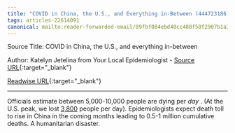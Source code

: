 ```yaml
---
title: "COVID in China, the U.S., and Everything in-Between (444723186)"
tags: articles-22614091
canonical: mailto:reader-forwarded-email/89fbf084ebd40cc480f58f2907b1a32b
---
```


Source Title: COVID in China, the U.S., and everything in-between

Author: Katelyn Jetelina from Your Local Epidemiologist - [Source URL](mailto:reader-forwarded-email/89fbf084ebd40cc480f58f2907b1a32b){:target="_blank"}

[Readwise URL](https://readwise.io/open/444723186){:target="_blank"}

---

Officials estimate between 5,000-10,000 people are dying per *day* . (At the U.S. peak, we lost [3,800](https://substack.com/redirect/f3575fc7-c7a1-478c-a2e7-fb9d6335ea0a?j=eyJ1IjoiMXlmdTFqIn0.qYv5NVQwodvs9yAW1b9IqXxz-UTiPAUp4JXaRMXUArU) people per day). Epidemiologists expect death toll to rise in China in the coming months leading to 0.5-1 million cumulative deaths. A humanitarian disaster.
